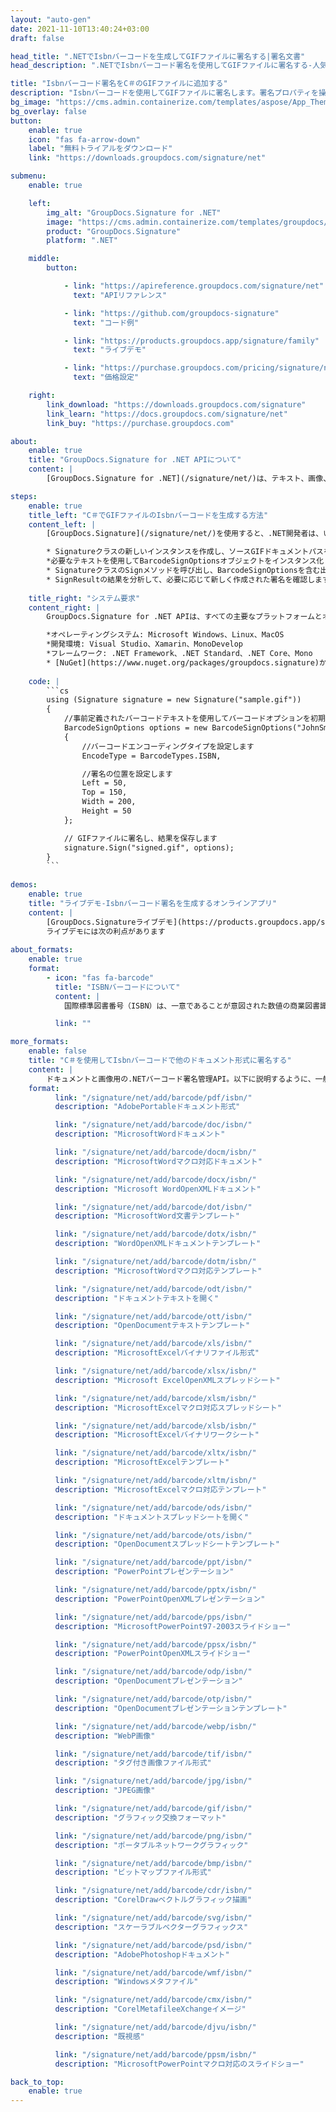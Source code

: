 ```yaml
---
layout: "auto-gen"
date: 2021-11-10T13:40:24+03:00
draft: false

head_title: ".NETでIsbnバーコードを生成してGIFファイルに署名する|署名文書"
head_description: ".NETでIsbnバーコード署名を使用してGIFファイルに署名する-人気のあるビジネスドキュメントや画像ファイル形式にバーコードを追加する."

title: "Isbnバーコード署名をC＃のGIFファイルに追加する"
description: "Isbnバーコードを使用してGIFファイルに署名します。署名プロパティを操作し、ニーズに合ったドキュメント内で高度な署名オプションを設定します."
bg_image: "https://cms.admin.containerize.com/templates/aspose/App_Themes/V3/images/bg/header1.png"
bg_overlay: false
button:
    enable: true
    icon: "fas fa-arrow-down"
    label: "無料トライアルをダウンロード"
    link: "https://downloads.groupdocs.com/signature/net"

submenu:
    enable: true

    left:
        img_alt: "GroupDocs.Signature for .NET"
        image: "https://cms.admin.containerize.com/templates/groupdocs/images/product-logos/90x90-noborder/groupdocs-signature-net.png"
        product: "GroupDocs.Signature"
        platform: ".NET"

    middle:
        button:

            - link: "https://apireference.groupdocs.com/signature/net"
              text: "APIリファレンス"

            - link: "https://github.com/groupdocs-signature"
              text: "コード例"

            - link: "https://products.groupdocs.app/signature/family"
              text: "ライブデモ"

            - link: "https://purchase.groupdocs.com/pricing/signature/net"
              text: "価格設定"

    right:
        link_download: "https://downloads.groupdocs.com/signature"
        link_learn: "https://docs.groupdocs.com/signature/net"
        link_buy: "https://purchase.groupdocs.com"

about:
    enable: true
    title: "GroupDocs.Signature for .NET APIについて"
    content: |
        [GroupDocs.Signature for .NET](/signature/net/)は、テキスト、画像、バーコード、スタンプ、フォームフィールド、QRコード、メタデータなどのさまざまな署名タイプを使用してデジタルドキュメントに電子署名するネイティブ.NETAPIです。ユーザーは、PDF、Microsoft Word、Excelワークシート、PowerPointプレゼンテーション、Adobe Photoshop、メタファイル、および画像ファイル形式内のデジタル署名を追加、編集、検証、削除、および検索でき、必要に応じて署名プロパティをカスタマイズするための追加サポートがあります。

steps:
    enable: true
    title_left: "C＃でGIFファイルのIsbnバーコードを生成する方法"
    content_left: |
        [GroupDocs.Signature](/signature/net/)を使用すると、.NET開発者は、いくつかの簡単な手順を実行することで、アプリケーション内のGIFファイルにIsbnバーコードを簡単に追加できます。

        * Signatureクラスの新しいインスタンスを作成し、ソースGIFドキュメントパスをコンストラクターパラメーターとして渡します。
        *必要なテキストを使用してBarcodeSignOptionsオブジェクトをインスタンス化し、EncodeTypeプロパティをISBNに設定します。
        * SignatureクラスのSignメソッドを呼び出し、BarcodeSignOptionsを含む出力GIFファイル名を渡します。
        * SignResultの結果を分析して、必要に応じて新しく作成された署名を確認します。
        
    title_right: "システム要求"
    content_right: |
        GroupDocs.Signature for .NET APIは、すべての主要なプラットフォームとオペレーティングシステムでサポートされています。以下のコードを実行する前に、システムに次の前提条件がインストールされていることを確認してください。

        *オペレーティングシステム: Microsoft Windows、Linux、MacOS
        *開発環境: Visual Studio、Xamarin、MonoDevelop
        *フレームワーク: .NET Framework、.NET Standard、.NET Core、Mono
        * [NuGet](https://www.nuget.org/packages/groupdocs.signature)からGroupDocs.Signaturefor.NETの最新バージョンをダウンロードします
        
    code: |
        ```cs
        using (Signature signature = new Signature("sample.gif"))
        {
            //事前定義されたバーコードテキストを使用してバーコードオプションを初期化します
            BarcodeSignOptions options = new BarcodeSignOptions("JohnSmith")
            {
                //バーコードエンコーディングタイプを設定します
                EncodeType = BarcodeTypes.ISBN,

                //署名の位置を設定します
                Left = 50,
                Top = 150,
                Width = 200,
                Height = 50
            };

            // GIFファイルに署名し、結果を保存します 
            signature.Sign("signed.gif", options);
        }
        ```
        
demos:
    enable: true
    title: "ライブデモ-Isbnバーコード署名を生成するオンラインアプリ"
    content: |
        [GroupDocs.Signatureライブデモ](https://products.groupdocs.app/signature/family)サイトにアクセスして、今すぐGIFファイルにIsbnバーコードを追加してください。  
        ライブデモには次の利点があります
        
about_formats:
    enable: true
    format:
        - icon: "fas fa-barcode"
          title: "ISBNバーコードについて"
          content: |
            国際標準図書番号（ISBN）は、一意であることが意図された数値の商業図書識別子です。[a] [b]出版社は、国際ISBN機関の関連会社からISBNを購入します。

          link: ""

more_formats:
    enable: false
    title: "C＃を使用してIsbnバーコードで他のドキュメント形式に署名する"
    content: |
        ドキュメントと画像用の.NETバーコード署名管理API。以下に説明するように、一般的なファイル形式のいくつかにバーコード署名を追加します。
    format: 
          link: "/signature/net/add/barcode/pdf/isbn/"
          description: "AdobePortableドキュメント形式"

          link: "/signature/net/add/barcode/doc/isbn/"
          description: "MicrosoftWordドキュメント"

          link: "/signature/net/add/barcode/docm/isbn/"
          description: "MicrosoftWordマクロ対応ドキュメント"

          link: "/signature/net/add/barcode/docx/isbn/"
          description: "Microsoft WordOpenXMLドキュメント"

          link: "/signature/net/add/barcode/dot/isbn/"
          description: "MicrosoftWord文書テンプレート"

          link: "/signature/net/add/barcode/dotx/isbn/"
          description: "WordOpenXMLドキュメントテンプレート"

          link: "/signature/net/add/barcode/dotm/isbn/"
          description: "MicrosoftWordマクロ対応テンプレート"       

          link: "/signature/net/add/barcode/odt/isbn/"
          description: "ドキュメントテキストを開く"

          link: "/signature/net/add/barcode/ott/isbn/"
          description: "OpenDocumentテキストテンプレート"

          link: "/signature/net/add/barcode/xls/isbn/"
          description: "MicrosoftExcelバイナリファイル形式"

          link: "/signature/net/add/barcode/xlsx/isbn/"
          description: "Microsoft ExcelOpenXMLスプレッドシート"

          link: "/signature/net/add/barcode/xlsm/isbn/"
          description: "MicrosoftExcelマクロ対応スプレッドシート"

          link: "/signature/net/add/barcode/xlsb/isbn/"
          description: "MicrosoftExcelバイナリワークシート"

          link: "/signature/net/add/barcode/xltx/isbn/"
          description: "MicrosoftExcelテンプレート"

          link: "/signature/net/add/barcode/xltm/isbn/"
          description: "MicrosoftExcelマクロ対応テンプレート"

          link: "/signature/net/add/barcode/ods/isbn/"
          description: "ドキュメントスプレッドシートを開く"

          link: "/signature/net/add/barcode/ots/isbn/"
          description: "OpenDocumentスプレッドシートテンプレート"

          link: "/signature/net/add/barcode/ppt/isbn/"
          description: "PowerPointプレゼンテーション"

          link: "/signature/net/add/barcode/pptx/isbn/"
          description: "PowerPointOpenXMLプレゼンテーション"

          link: "/signature/net/add/barcode/pps/isbn/"
          description: "MicrosoftPowerPoint97-2003スライドショー"

          link: "/signature/net/add/barcode/ppsx/isbn/"
          description: "PowerPointOpenXMLスライドショー"                              

          link: "/signature/net/add/barcode/odp/isbn/"
          description: "OpenDocumentプレゼンテーション"

          link: "/signature/net/add/barcode/otp/isbn/"
          description: "OpenDocumentプレゼンテーションテンプレート"

          link: "/signature/net/add/barcode/webp/isbn/"
          description: "WebP画像"

          link: "/signature/net/add/barcode/tif/isbn/"
          description: "タグ付き画像ファイル形式"

          link: "/signature/net/add/barcode/jpg/isbn/"
          description: "JPEG画像"

          link: "/signature/net/add/barcode/gif/isbn/"
          description: "グラフィック交換フォーマット"

          link: "/signature/net/add/barcode/png/isbn/"
          description: "ポータブルネットワークグラフィック"

          link: "/signature/net/add/barcode/bmp/isbn/"
          description: "ビットマップファイル形式"

          link: "/signature/net/add/barcode/cdr/isbn/"
          description: "CorelDrawベクトルグラフィック描画"

          link: "/signature/net/add/barcode/svg/isbn/"
          description: "スケーラブルベクターグラフィックス"

          link: "/signature/net/add/barcode/psd/isbn/"
          description: "AdobePhotoshopドキュメント"

          link: "/signature/net/add/barcode/wmf/isbn/"
          description: "Windowsメタファイル"        

          link: "/signature/net/add/barcode/cmx/isbn/"
          description: "CorelMetafileeXchangeイメージ"

          link: "/signature/net/add/barcode/djvu/isbn/"
          description: "既視感"

          link: "/signature/net/add/barcode/ppsm/isbn/"
          description: "MicrosoftPowerPointマクロ対応のスライドショー"

back_to_top:
    enable: true
---
```

